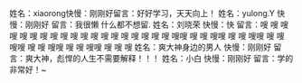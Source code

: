 姓名：xiaorong快慢：刚刚好留言：好好学习，天天向上！
姓名：yulong.Y 快慢：刚刚好 留言：我很懒  什么都不想留.
姓名：刘晓荣 快慢：快 留言：嗖
嗖
嗖
嗖
嗖
嗖
嗖
嗖
嗖
嗖
嗖
嗖
嗖
嗖
嗖
嗖
嗖
嗖
嗖
嗖嗖
嗖
嗖
嗖嗖
嗖
嗖
嗖嗖
嗖
嗖
嗖嗖
嗖
嗖
嗖嗖
嗖
嗖
嗖嗖
嗖
嗖
嗖
姓名：爽大神身边的男人 快慢：刚刚好 留言：爽大神，彪悍的人生不需要解释！！！
姓名：小白 快慢：刚刚好 留言：学的非常好！~
